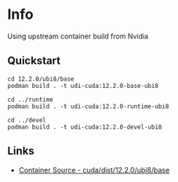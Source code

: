 # Info

Using upstream container build from Nvidia

## Quickstart

```
cd 12.2.0/ubi8/base
podman build . -t udi-cuda:12.2.0-base-ubi8

cd ../runtime
podman build . -t udi-cuda:12.2.0-runtime-ubi8

cd ../devel
podman build . -t udi-cuda:12.2.0-devel-ubi8
```

## Links

- [Container Source - cuda/dist/12.2.0/ubi8/base](https://gitlab.com/nvidia/container-images/cuda.git)
